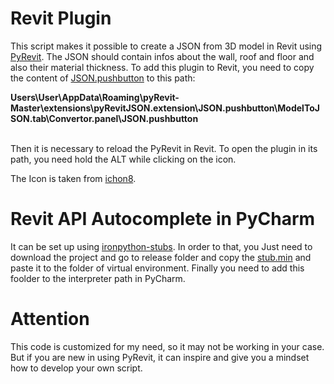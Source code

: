 # Revit Plugin
This script makes it possible to create a JSON from 3D model in Revit using [PyRevit](https://github.com/eirannejad/pyRevit). The JSON should
contain infos about the wall, roof and floor and also their material thickness.
To add this plugin to Revit, you need to copy the content of [JSON.pushbutton](JSON.pushbutton)
to this path:


**Users\User\AppData\Roaming\pyRevit-Master\extensions\pyRevitJSON.extension\JSON.pushbutton\ModelToJSON.tab\Convertor.panel\JSON.pushbutton**


<br />
Then it is necessary to reload the PyRevit in Revit. To open the plugin in its path, you need hold the ALT while clicking on the icon.

The Icon is taken from [ichon8](https://icons8.com/).

# Revit API Autocomplete in PyCharm 
It can be set up using [ironpython-stubs](https://github.com/gtalarico/ironpython-stubs). In order to that, you Just need to download the project and go to release folder and copy the [stub.min](https://github.com/gtalarico/ironpython-stubs/tree/master/release/stubs.min)
and paste it to the folder of virtual environment. Finally you need to add this foolder to the interpreter path in PyCharm. 

# Attention
This code is customized for my need, so it may not be working in your case. But if you are new in using PyRevit, it can inspire and give you a mindset how to develop your own script.
